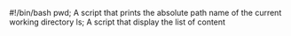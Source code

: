 #!/bin/bash
pwd; A script that prints the absolute path name of the current working directory
ls; A script that display the list of content
